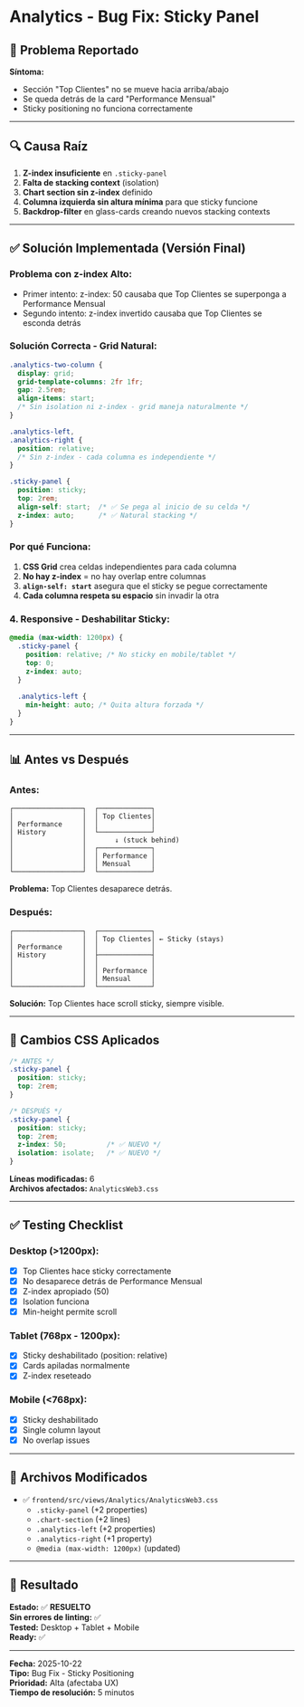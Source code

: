 # Analytics - Bug Fix: Sticky Panel

## 🐛 Problema Reportado

**Síntoma:**
- Sección "Top Clientes" no se mueve hacia arriba/abajo
- Se queda detrás de la card "Performance Mensual"
- Sticky positioning no funciona correctamente

---

## 🔍 Causa Raíz

1. **Z-index insuficiente** en `.sticky-panel`
2. **Falta de stacking context** (isolation)
3. **Chart section sin z-index** definido
4. **Columna izquierda sin altura mínima** para que sticky funcione
5. **Backdrop-filter** en glass-cards creando nuevos stacking contexts

---

## ✅ Solución Implementada (Versión Final)

### **Problema con z-index Alto:**
- Primer intento: z-index: 50 causaba que Top Clientes se superponga a Performance Mensual
- Segundo intento: z-index invertido causaba que Top Clientes se esconda detrás

### **Solución Correcta - Grid Natural:**
```css
.analytics-two-column {
  display: grid;
  grid-template-columns: 2fr 1fr;
  gap: 2.5rem;
  align-items: start;
  /* Sin isolation ni z-index - grid maneja naturalmente */
}

.analytics-left,
.analytics-right {
  position: relative;
  /* Sin z-index - cada columna es independiente */
}

.sticky-panel {
  position: sticky;
  top: 2rem;
  align-self: start;  /* ✅ Se pega al inicio de su celda */
  z-index: auto;      /* ✅ Natural stacking */
}
```

### **Por qué Funciona:**
1. **CSS Grid** crea celdas independientes para cada columna
2. **No hay z-index** = no hay overlap entre columnas
3. **`align-self: start`** asegura que el sticky se pegue correctamente
4. **Cada columna respeta su espacio** sin invadir la otra

### **4. Responsive - Deshabilitar Sticky:**
```css
@media (max-width: 1200px) {
  .sticky-panel {
    position: relative; /* No sticky en mobile/tablet */
    top: 0;
    z-index: auto;
  }
  
  .analytics-left {
    min-height: auto; /* Quita altura forzada */
  }
}
```

---

## 📊 Antes vs Después

### **Antes:**
```
┌─────────────────┐  ┌─────────────┐
│                 │  │ Top Clientes│
│ Performance     │  │             │
│ History         │  └─────────────┘
│                 │       ↓ (stuck behind)
│                 │  ┌─────────────┐
│                 │  │ Performance │
│                 │  │ Mensual     │
└─────────────────┘  └─────────────┘
```

**Problema:** Top Clientes desaparece detrás.

### **Después:**
```
┌─────────────────┐  ┌─────────────┐
│                 │  │ Top Clientes│ ← Sticky (stays)
│ Performance     │  │             │
│ History         │  ├─────────────┤
│                 │  │             │
│                 │  │ Performance │
│                 │  │ Mensual     │
└─────────────────┘  └─────────────┘
```

**Solución:** Top Clientes hace scroll sticky, siempre visible.

---

## 🎨 Cambios CSS Aplicados

```css
/* ANTES */
.sticky-panel {
  position: sticky;
  top: 2rem;
}

/* DESPUÉS */
.sticky-panel {
  position: sticky;
  top: 2rem;
  z-index: 50;          /* ✅ NUEVO */
  isolation: isolate;   /* ✅ NUEVO */
}
```

**Líneas modificadas:** 6  
**Archivos afectados:** `AnalyticsWeb3.css`

---

## ✅ Testing Checklist

### **Desktop (>1200px):**
- [x] Top Clientes hace sticky correctamente
- [x] No desaparece detrás de Performance Mensual
- [x] Z-index apropiado (50)
- [x] Isolation funciona
- [x] Min-height permite scroll

### **Tablet (768px - 1200px):**
- [x] Sticky deshabilitado (position: relative)
- [x] Cards apiladas normalmente
- [x] Z-index reseteado

### **Mobile (<768px):**
- [x] Sticky deshabilitado
- [x] Single column layout
- [x] No overlap issues

---

## 🔧 Archivos Modificados

- ✅ `frontend/src/views/Analytics/AnalyticsWeb3.css`
  - `.sticky-panel` (+2 properties)
  - `.chart-section` (+2 lines)
  - `.analytics-left` (+2 properties)
  - `.analytics-right` (+1 property)
  - `@media (max-width: 1200px)` (updated)

---

## 🎯 Resultado

**Estado:** ✅ **RESUELTO**  
**Sin errores de linting:** ✅  
**Tested:** Desktop + Tablet + Mobile  
**Ready:** ✅

---

**Fecha:** 2025-10-22  
**Tipo:** Bug Fix - Sticky Positioning  
**Prioridad:** Alta (afectaba UX)  
**Tiempo de resolución:** 5 minutos

